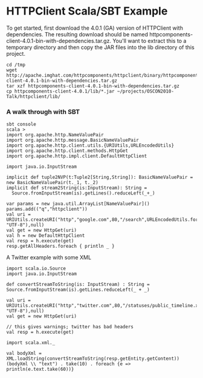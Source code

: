 # HTTPClient Scala/SBT Example

To get started, first download the 4.0.1 (GA) version of HTTPClient with dependencies. The resulting download should be
named httpcomponents-client-4.0.1-bin-with-dependencies.tar.gz. You'll want to extract this to a temporary directory and
then copy the JAR files into the lib directory of this project.

    cd /tmp
    wget http://apache.imghat.com/httpcomponents/httpclient/binary/httpcomponents-client-4.0.1-bin-with-dependencies.tar.gz
    tar xzf httpcomponents-client-4.0.1-bin-with-dependencies.tar.gz
    cp httpcomponents-client-4.0.1/lib/*.jar ~/projects/OSCON2010-Talk/httpclient/lib/

### A walk through with SBT

    sbt console
    scala >
    import org.apache.http.NameValuePair
    import org.apache.http.message.BasicNameValuePair
    import org.apache.http.client.utils.{URIUtils,URLEncodedUtils}
    import org.apache.http.client.methods.HttpGet
    import org.apache.http.impl.client.DefaultHttpClient

    import java.io.InputStream
    
    implicit def tuple2NVP(t:Tuple2[String,String]): BasicNameValuePair = new BasicNameValuePair(t._1, t._2)
    implicit def stream2String(is:InputStream): String =
      Source.fromInputStream(is).getLines().reduceLeft(_+_)   
    
    var params = new java.util.ArrayList[NameValuePair]()
    params.add(("q","httpclient"))
    val uri = URIUtils.createURI("http","google.com",80,"/search",URLEncodedUtils.format(params, "UTF-8"),null)
    val get = new HttpGet(uri)
    val h = new DefaultHttpClient
    val resp = h.execute(get)
    resp.getAllHeaders.foreach { println _ }

A Twitter example with some XML    

    import scala.io.Source
    import java.io.InputStream

    def convertStreamToString(is: InputStream) : String =
    Source.fromInputStream(is).getLines.reduceLeft(_ + _)
    
    val uri = URIUtils.createURI("http","twitter.com",80,"/statuses/public_timeline.xml",URLEncodedUtils.format(params, "UTF-8"),null)
    val get = new HttpGet(uri)

    // this gives warnings; twitter has bad headers
    val resp = h.execute(get)

    import scala.xml._

    val bodyXml = XML.loadString(convertStreamToString(resp.getEntity.getContent))
    (bodyXml \\ "text") . take(10) . foreach {e => println(e.text.take(60))}
    
